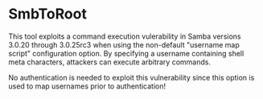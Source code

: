 # SmbToRoot
This tool exploits a command execution vulerability in Samba
versions 3.0.20 through 3.0.25rc3 when using the non-default
"username map script" configuration option. By specifying a username
containing shell meta characters, attackers can execute arbitrary
commands.


No authentication is needed to exploit this vulnerability since
this option is used to map usernames prior to authentication!
